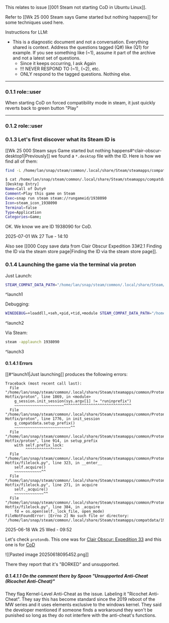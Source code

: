 
This relates to issue [[001 Steam not starting CoD in Ubuntu Linux]].

Refer to [[Wk 25 000 Steam says Game started but nothing happens]] for some techniques used here.

Instructions for LLM:
- This is a diagnostic document and not a conversation. Everything shared is context. Address the questions tagged (Q#) like (Q1) for example. If you see something like (~1), assume it part of the archive and not a latest set of questions.
	- Since it keeps occurring, I ask Again
	- !!! NEVER RESPOND TO (~1), (~2), etc.
	- ONLY respond to the tagged questions. Nothing else.

<hr class="__chatgpt_plugin">

### 0.1.1 role::user

When starting CoD on forced compatibility mode in steam, it just quickly reverts back to green button "Play"


<hr class="__chatgpt_plugin">

### 0.1.2 role::user

### 0.1.3 Let's first discover what its Steam ID is

[[Wk 25 000 Steam says Game started but nothing happens#^clair-obscur-desktop1|Previously]] we found a `*.desktop` file with the ID. Here is how we find all of them:

```sh
find -L /home/lan/snap/steam/common/.local/share/Steam/steamapps/compatdata/*/pfx/dosdevices/z:/proc/*/cwd/.local/share/applications/ -maxdepth 1 -type f 2>/dev/null
```

```sh
$ cat /home/lan/snap/steam/common/.local/share/Steam/steamapps/compatdata/1262350/pfx/dosdevices/z:/proc/2629062/cwd/.local/share/applications/Call\ of\ Duty.desktop 
[Desktop Entry]
Name=Call of Duty®
Comment=Play this game on Steam
Exec=snap run steam steam://rungameid/1938090
Icon=steam_icon_1938090
Terminal=false
Type=Application
Categories=Game;

```

OK. We know we are ID 1938090 for CoD.

2025-07-01 Wk 27 Tue - 14:10

Also see [[000 Copy save data from Clair Obscur Expedition 33#2.1 Finding the ID via the steam store page|Finding the ID via the steam store page]].

### 0.1.4 Launching the game via the terminal via proton

Just Launch:

```sh 
STEAM_COMPAT_DATA_PATH="/home/lan/snap/steam/common/.local/share/Steam/steamapps/compatdata/1938090" STEAM_COMPAT_CLIENT_INSTALL_PATH="/home/lan/snap/steam/common/.local/share/Steam" '/home/lan/snap/steam/common/.local/share/Steam/steamapps/common/Proton Hotfix'/proton waitforexitandrun ~/parti2/Steam/steamapps/common/Call\ of\ Duty\ HQ/cod.exe
```
^launch1

Debugging:

```sh
WINEDEBUG=+loaddll,+seh,+pid,+tid,+module STEAM_COMPAT_DATA_PATH="/home/lan/snap/steam/common/.local/share/Steam/steamapps/compatdata/1938090" STEAM_COMPAT_CLIENT_INSTALL_PATH="/home/lan/snap/steam/common/.local/share/Steam" '/home/lan/snap/steam/common/.local/share/Steam/steamapps/common/Proton Hotfix'/proton waitforexitandrun ~/parti2/Steam/steamapps/common/Call\ of\ Duty\ HQ/cod.exe
```
^launch2

Via Steam:

```sh
steam -applaunch 1938090
```
^launch3
#### 0.1.4.1 Errors

[[#^launch1|Just launching]] produces the following errors:

```
Traceback (most recent call last):
  File "/home/lan/snap/steam/common/.local/share/Steam/steamapps/common/Proton Hotfix/proton", line 1869, in <module>
    g_session.init_session(sys.argv[1] != "runinprefix")
    ~~~~~~~~~~~~~~~~~~~~~~^^^^^^^^^^^^^^^^^^^^^^^^^^^^^^
  File "/home/lan/snap/steam/common/.local/share/Steam/steamapps/common/Proton Hotfix/proton", line 1776, in init_session
    g_compatdata.setup_prefix()
    ~~~~~~~~~~~~~~~~~~~~~~~~~^^
  File "/home/lan/snap/steam/common/.local/share/Steam/steamapps/common/Proton Hotfix/proton", line 914, in setup_prefix
    with self.prefix_lock:
         ^^^^^^^^^^^^^^^^
  File "/home/lan/snap/steam/common/.local/share/Steam/steamapps/common/Proton Hotfix/filelock.py", line 323, in __enter__
    self.acquire()
    ~~~~~~~~~~~~^^
  File "/home/lan/snap/steam/common/.local/share/Steam/steamapps/common/Proton Hotfix/filelock.py", line 271, in acquire
    self._acquire()
    ~~~~~~~~~~~~~^^
  File "/home/lan/snap/steam/common/.local/share/Steam/steamapps/common/Proton Hotfix/filelock.py", line 384, in _acquire
    fd = os.open(self._lock_file, open_mode)
FileNotFoundError: [Errno 2] No such file or directory: '/home/lan/snap/steam/common/.local/share/Steam/steamapps/compatdata/1938090/pfx.lock'
```

2025-06-18 Wk 25 Wed - 09:52

Let's check `protondb`. This one was for  [Clair Obscur: Expedition 33](<https://www.protondb.com/app/1903340>) and this one is for [CoD](<https://www.protondb.com/app/1938090>)

![[Pasted image 20250618095452.png]]

There they report that it's "BORKED" and unsupported.

##### 0.1.4.1.1 On the comment there by Spoon "Unsupported Anti-Cheat (Ricochet Anti-Cheat)"

They flag Kernel-Level Anti-Cheat as the issue. Labeling it "Ricochet Anti-Cheat". They say this has become standard since the 2019 reboot of the MW series and it uses elements exclusive to the windows kernel. They said the developer mentioned if someone finds a workaround they won't be punished so long as they do not interfere with the anti-cheat's functions.